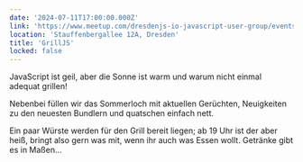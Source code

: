 ```yaml
---
date: '2024-07-11T17:00:00.000Z'
link: 'https://www.meetup.com/dresdenjs-io-javascript-user-group/events/wwdfrqygckbpb/'
location: 'Stauffenbergallee 12A, Dresden'
title: 'GrillJS'
locked: false
---
```

JavaScript ist geil, aber die Sonne ist warm und warum nicht einmal adequat grillen!

Nebenbei füllen wir das Sommerloch mit aktuellen Gerüchten, Neuigkeiten zu den neuesten Bundlern und quatschen einfach nett.

Ein paar Würste werden für den Grill bereit liegen; ab 19 Uhr ist der aber heiß, bringt also gern was mit, wenn ihr auch was Essen wollt. Getränke gibt es in Maßen...

